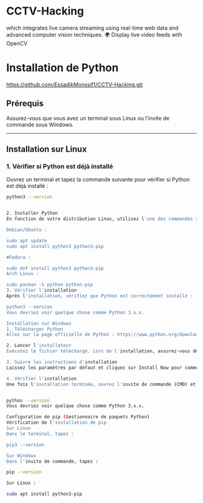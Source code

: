 # CCTV-Hacking
 which integrates live camera streaming using real-time web data and advanced computer vision techniques. 🌍 Display live video feeds with OpenCV

# Installation de Python

https://github.com/EssadikMonssif1/CCTV-Hacking.git


## Prérequis

Assurez-vous que vous avez un terminal sous Linux ou l'invite de commande sous Windows.

---

## Installation sur Linux

### 1. Vérifier si Python est déjà installé

Ouvrez un terminal et tapez la commande suivante pour vérifier si Python est déjà installé :
```bash
python3 --version


2. Installer Python
En fonction de votre distribution Linux, utilisez l'une des commandes suivantes :

Debian/Ubuntu :

sudo apt update
sudo apt install python3 python3-pip

#Fedora :

sudo dnf install python3 python3-pip
Arch Linux :

sudo pacman -S python python-pip
3. Vérifier l'installation
Après l'installation, vérifiez que Python est correctement installé :

python3 --version
Vous devriez voir quelque chose comme Python 3.x.x.

Installation sur Windows
1. Télécharger Python
Allez sur la page officielle de Python : https://www.python.org/downloads/ et téléchargez le programme d'installation pour Windows.

2. Lancer l'installateur
Exécutez le fichier téléchargé. Lors de l'installation, assurez-vous de cocher l'option "Add Python to PATH" pour faciliter l'accès à Python depuis l'invite de commande.

3. Suivre les instructions d'installation
Laissez les paramètres par défaut et cliquez sur Install Now pour commencer l'installation.

4. Vérifier l'installation
Une fois l'installation terminée, ouvrez l'invite de commande (CMD) et tapez :


python --version
Vous devriez voir quelque chose comme Python 3.x.x.

Configuration de pip (Gestionnaire de paquets Python)
Vérification de l'installation de pip
Sur Linux
Dans le terminal, tapez :

pip3 --version

Sur Windows
Dans l'invite de commande, tapez :

pip --version

Sur Linux :

sudo apt install python3-pip 

